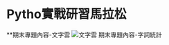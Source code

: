 # Pytho實戰研習馬拉松
**期末專題內容-文字雲
![文字雲](https://user-images.githubusercontent.com/66252302/99225446-09e68200-2823-11eb-9cd3-9d974241340f.png)
期末專題內容-字詞統計
